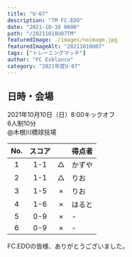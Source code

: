 ```yaml
---
title: "U-07"
description: "TM FC.EDO"
date: "2021-10-10 0800"
path: "/20211010U07TM"
featuredImage: ./images/noimage.jpg
featuredImageAlt: "20211010U07"
tags: ["トレーニングマッチ"]
author: "FC Esblanco"
category: "2021年度U-07"
---
```


## 日時・会場

2021年10月10日（日）8:00キックオフ<br>
6人制10分<br>
@木根川橋球技場

| No.| スコア |   | 得点者  |
|:--:|:------:|:-:|:--------|
| 1  | 1-1 | △ |かずや|
| 2  | 1-1 | △ |りお|
| 3  | 1-5 | × |りお|
| 4  | 1-6 | × |はると|
| 5  | 0-9 | × |-|
| 6  | 0-9 | × |-|

FC.EDOの皆様、ありがとうございました。